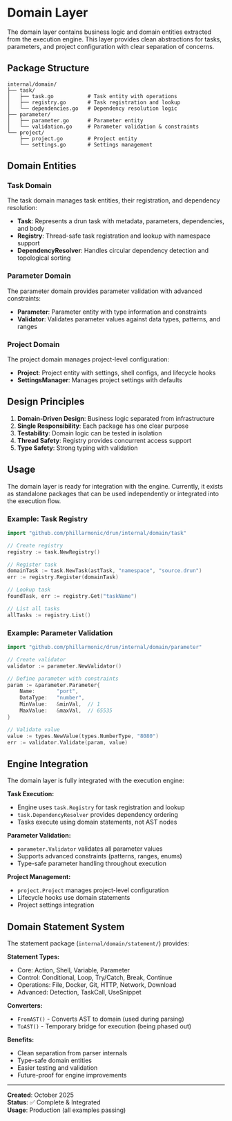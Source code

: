 # Domain Layer

The domain layer contains business logic and domain entities extracted from the execution engine. This layer provides clean abstractions for tasks, parameters, and project configuration with clear separation of concerns.

## Package Structure

```
internal/domain/
├── task/
│   ├── task.go           # Task entity with operations
│   ├── registry.go       # Task registration and lookup
│   └── dependencies.go   # Dependency resolution logic
├── parameter/
│   ├── parameter.go      # Parameter entity
│   └── validation.go     # Parameter validation & constraints
└── project/
    ├── project.go        # Project entity
    └── settings.go       # Settings management
```

## Domain Entities

### Task Domain

The task domain manages task entities, their registration, and dependency resolution:

- **Task**: Represents a drun task with metadata, parameters, dependencies, and body
- **Registry**: Thread-safe task registration and lookup with namespace support
- **DependencyResolver**: Handles circular dependency detection and topological sorting

### Parameter Domain  

The parameter domain provides parameter validation with advanced constraints:

- **Parameter**: Parameter entity with type information and constraints
- **Validator**: Validates parameter values against data types, patterns, and ranges

### Project Domain

The project domain manages project-level configuration:

- **Project**: Project entity with settings, shell configs, and lifecycle hooks
- **SettingsManager**: Manages project settings with defaults

## Design Principles

1. **Domain-Driven Design**: Business logic separated from infrastructure
2. **Single Responsibility**: Each package has one clear purpose  
3. **Testability**: Domain logic can be tested in isolation
4. **Thread Safety**: Registry provides concurrent access support
5. **Type Safety**: Strong typing with validation

## Usage

The domain layer is ready for integration with the engine. Currently, it exists as standalone packages that can be used independently or integrated into the execution flow.

### Example: Task Registry

```go
import "github.com/phillarmonic/drun/internal/domain/task"

// Create registry
registry := task.NewRegistry()

// Register task
domainTask := task.NewTask(astTask, "namespace", "source.drun")
err := registry.Register(domainTask)

// Lookup task
foundTask, err := registry.Get("taskName")

// List all tasks
allTasks := registry.List()
```

### Example: Parameter Validation

```go
import "github.com/phillarmonic/drun/internal/domain/parameter"

// Create validator
validator := parameter.NewValidator()

// Define parameter with constraints
param := &parameter.Parameter{
    Name:       "port",
    DataType:   "number",
    MinValue:   &minVal,  // 1
    MaxValue:   &maxVal,  // 65535
}

// Validate value
value := types.NewValue(types.NumberType, "8080")
err := validator.Validate(param, value)
```

## Engine Integration

The domain layer is fully integrated with the execution engine:

**Task Execution:**
- Engine uses `task.Registry` for task registration and lookup
- `task.DependencyResolver` provides dependency ordering
- Tasks execute using domain statements, not AST nodes

**Parameter Validation:**
- `parameter.Validator` validates all parameter values
- Supports advanced constraints (patterns, ranges, enums)
- Type-safe parameter handling throughout execution

**Project Management:**
- `project.Project` manages project-level configuration
- Lifecycle hooks use domain statements
- Project settings integration

## Domain Statement System

The statement package (`internal/domain/statement/`) provides:

**Statement Types:**
- Core: Action, Shell, Variable, Parameter
- Control: Conditional, Loop, Try/Catch, Break, Continue
- Operations: File, Docker, Git, HTTP, Network, Download
- Advanced: Detection, TaskCall, UseSnippet

**Converters:**
- `FromAST()` - Converts AST to domain (used during parsing)
- `ToAST()` - Temporary bridge for execution (being phased out)

**Benefits:**
- Clean separation from parser internals
- Type-safe domain entities
- Easier testing and validation
- Future-proof for engine improvements

---

**Created**: October 2025  
**Status**: ✅ Complete & Integrated  
**Usage**: Production (all examples passing)

